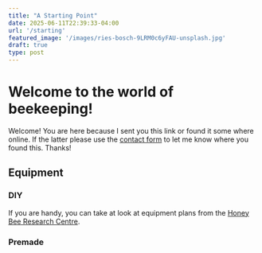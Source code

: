 ```yaml
---
title: "A Starting Point"
date: 2025-06-11T22:39:33-04:00
url: '/starting'
featured_image: '/images/ries-bosch-9LRM0c6yFAU-unsplash.jpg'
draft: true
type: post
---
```


# Welcome to the world of beekeeping!

Welcome!  You are here because I sent you this link or found it some where online.  If the latter please use the [contact form](../contact/) to let me know where you found this.  Thanks!



## Equipment

### DIY

If you are handy, you can take at look at equipment plans from the [Honey Bee Research Centre](https://hbrc.ca/resources-for-beekeepers/).

### Premade
